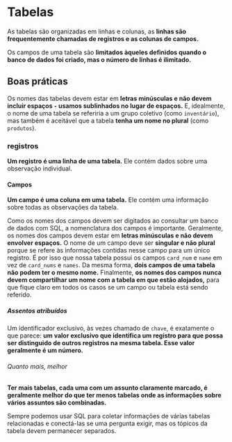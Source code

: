 # Tabelas

As tabelas são organizadas em linhas e colunas, as **linhas são frequentemente chamadas de registros e as colunas de campos.**

Os campos de uma tabela são **limitados àqueles definidos quando o banco de dados foi criado, mas o número de linhas é ilimitado.**

## Boas práticas

Os nomes das tabelas devem estar em **letras minúsculas e não devem incluir espaços `-` usamos sublinhados no lugar de espaços.** E, idealmente, o nome de uma tabela se referiria a um grupo coletivo (como `inventário`), mas também é aceitável que a tabela **tenha um nome no plural** (como `produtos`).

### registros

**Um registro é uma linha de uma tabela.** Ele contém dados sobre uma observação individual.

#### Campos

**Um campo é uma coluna em uma tabela.** Ele contém uma informação sobre todas as observações da tabela.

Como os nomes dos campos devem ser digitados ao consultar um banco de dados com SQL, a nomenclatura dos campos é importante. Geralmente, os nomes dos campos devem estar em **letras minúsculas e não devem envolver espaços.** O nome de um campo deve ser **singular e não plural** porque se refere às informações contidas nesse campo para um único registro. É por isso que nossa tabela possui os campos `card_num` e `name` em vez de `card_nums` e `names`. Da mesma forma, **dois campos de uma tabela não podem ter o mesmo nome.** Finalmente, **os nomes dos campos nunca devem compartilhar um nome com a tabela em que estão alojados,** para que fique claro em todos os casos se um campo ou tabela está sendo referido.

##### Assentos atribuídos

Um identificador exclusivo, às vezes chamado de `chave`, é exatamente o que parece: **um valor exclusivo que identifica um registro para que possa ser distinguido de outros registros na mesma tabela. Esse valor geralmente é um número.**

###### Quanto mais, melhor

**Ter mais tabelas, cada uma com um assunto claramente marcado, é geralmente melhor do que ter menos tabelas onde as informações sobre vários assuntos são combinadas.**

Sempre podemos usar SQL  para coletar informações de várias tabelas relacionadas e conectá-las se uma pergunta exigir, mas os tópicos da tabela devem permanecer separados.
